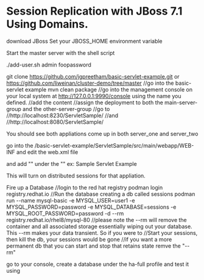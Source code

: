 # Session Replication with JBoss 7.1 Using Domains.
download JBoss
Set your JBOSS_HOME environment variable

Start the master server with the shell script

./add-user.sh admin foopassword

git clone https://github.com/jgpreetham/basic-servlet-example.git
or
https://github.com/liweinan/cluster-demo/tree/master
//go into the basic-servlet example
mvn clean package
//go into the management console on your local system at http://127.0.0.1:9990/console using the name you defined.
//add the content
//assign the deployment to both the main-server-group and the other-server-group
//go to
//http://localhost:8230/ServletSample/
//and
//http://localhost:8080/ServletSample/ 

You should see both appliations come up in both server_one and server_two

go into the /basic-servlet-example/ServletSample/src/main/webapp/WEB-INF and edit the web.xml file

and add "<distributable/>" under the "<web-app>"
ex:
<web-app>
  <display-name>Sample Servlet Example</display-name>
  <distributable/>

This will turn on distributed sessions for that appliation.


Fire up a Database
//login to the red hat registry
podman login registry.redhat.io
//Run the database creating a db called sessions
podman run --name mysql-basic -e MYSQL_USER=user1 -e MYSQL_PASSWORD=password -e MYSQL_DATABASE=sessions -e MYSQL_ROOT_PASSWORD=password -d --rm registry.redhat.io/rhel8/mysql-80
//please note the --rm will remove the container and all associated storage essentially wiping out your database.  This --rm makes your data transient.  So if you were to
//Start your sessions, then kill the db, your sessions would be gone
//if you want a more permanent db that you can start and stop that retains state remve the "--rm"

go to your console, create a database under the ha-full profile and test it using 
